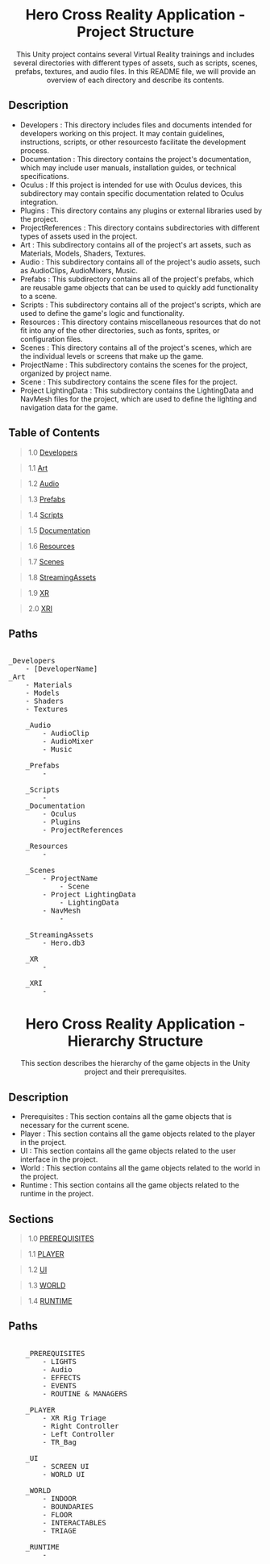<h1 align="center"> Hero Cross Reality Application - Project Structure </h1>

<p align="center"> This Unity project contains several Virtual Reality trainings and includes several directories with different types of assets, such as scripts, scenes, prefabs, textures, and audio files. In this README file, we will provide an overview of each directory and describe its contents.</p>

## Description

- Developers :
This directory includes files and documents intended for developers working on this project. It may contain guidelines, instructions, scripts, or other resourcesto facilitate the development process.
- Documentation :
This directory contains the project's documentation, which may include user manuals, installation guides, or technical specifications.
- Oculus :
If this project is intended for use with Oculus devices, this subdirectory may contain specific documentation related to Oculus integration.
- Plugins :
This directory contains any plugins or external libraries used by the project.
- ProjectReferences : 
This directory contains subdirectories with different types of assets used in the project. 
- Art :
This subdirectory contains all of the project's art assets, such as Materials, Models, Shaders, Textures.
- Audio :
This subdirectory contains all of the project's audio assets, such as AudioClips, AudioMixers, Music.
- Prefabs :
This subdirectory contains all of the project's prefabs, which are reusable game objects that can be used to quickly add functionality to a scene.
- Scripts :
This subdirectory contains all of the project's scripts, which are used to define the game's logic and functionality. 
- Resources :
This directory contains miscellaneous resources that do not fit into any of the other directories, such as fonts, sprites, or configuration files.
- Scenes :
This directory contains all of the project's scenes, which are the individual levels or screens that make up the game. 
- ProjectName :
This subdirectory contains the scenes for the project, organized by project name. 
- Scene :
This subdirectory contains the scene files for the project. 
- Project LightingData :
This subdirectory contains the LightingData and NavMesh files for the project, which are used to define the lighting and navigation data for the game.

## Table of Contents

> 1.0 [Developers](#structure-Developers) 

> 1.1 [Art](#structure-Art) 

> 1.2 [Audio](#structure-Audio) 

> 1.3 [Prefabs](#structure-Prefabs) 

> 1.4 [Scripts](#structure-Scripts) 

> 1.5 [Documentation](#structure-Documentation) 

> 1.6 [Resources](#structure-Resources) 

> 1.7 [Scenes](#structure-Scenes) 

> 1.8 [StreamingAssets](#structure-StreamingAssets) 

> 1.9 [XR](#structure-XR) 

> 2.0 [XRI](#structure-XRI)

## Paths

<pre>
<a name="structure-Developers">
_Developers</a>
	- [DeveloperName]
<a name="structure-Art">_Art</a>
	- Materials
	- Models
	- Shaders
	- Textures
<a name="structure-Audio">	
	_Audio</a>
		- AudioClip		
		- AudioMixer		
		- Music
	<a name="structure-">	
	_Prefabs</a>
		- 
<a name="structure-">
	_Scripts</a>
		-
	_<a name="structure-Documentation">Documentation</a>
		- <a name="structure-Oculus">Oculus</a>
		- <a name="structure-Plugins">Plugins</a>
		- <a name="structure-ProjectReferences">ProjectReferences</a>
		<a name="structure-">
	_Resources</a>
		-	
		<a name="structure-Scenes">	
	_Scenes</a>
		- ProjectName
			- Scene
		- Project LightingData
			- LightingData
		- NavMesh
			- 
		<a name="structure-StreamingAssets">
	_StreamingAssets</a>
		- Hero.db3
		<a name="structure-">
	_XR</a>
		-
		<a name="structure-">
	_XRI</a>
		-
</pre>

<a name="1.0"></a>
<a name="structure-Developers"></a>

<h1 align="center"> Hero Cross Reality Application - Hierarchy Structure </h1>

<p align="center">This section describes the hierarchy of the game objects in the Unity project and their prerequisites.</p>

## Description

- Prerequisites :
This section contains all the game objects that is necessary for the current scene.
- Player :
This section contains all the game objects related to the player in the project.
- UI :
This section contains all the game objects related to the user interface in the project.
- World :
This section contains all the game objects related to the world in the project.
- Runtime :
This section contains all the game objects related to the runtime in the project.

## Sections

> 1.0 [PREREQUISITES](#structure-PREREQUISITES) 

> 1.1 [PLAYER](#structure-PLAYER) 

> 1.2 [UI](#structure-UI) 

> 1.3 [WORLD](#structure-WORLD) 

> 1.4 [RUNTIME](#structure-RUNTIME) 

## Paths

<pre>
<a name="structure-PREREQUISITES">
	_PREREQUISITES</a>
		- LIGHTS
		- Audio
		- EFFECTS
		- EVENTS
		- ROUTINE & MANAGERS
<a name="structure-PLAYER">
	_PLAYER</a>
		- XR Rig Triage
		- Right Controller
		- Left Controller
		- TR_Bag
<a name="structure-UI">
	_UI</a>
		- SCREEN UI
		- WORLD UI
<a name="structure-WORLD">
	_WORLD</a>
		- INDOOR
		- BOUNDARIES
		- FLOOR
		- INTERACTABLES
		- TRIAGE	
<a name="structure-">
	_RUNTIME</a>
		- 
</pre>
